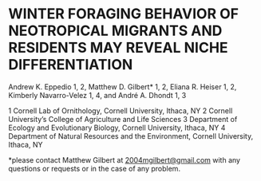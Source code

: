 # WINTER FORAGING BEHAVIOR OF NEOTROPICAL MIGRANTS AND RESIDENTS MAY REVEAL NICHE DIFFERENTIATION

Andrew K. Eppedio 1, 2, Matthew D. Gilbert* 1, 2, Eliana R. Heiser 1, 2, Kimberly Navarro-Velez 1, 4,  and André A. Dhondt 1, 3 

1 Cornell Lab of Ornithology, Cornell University, Ithaca, NY  2 Cornell University’s College of Agriculture and Life Sciences 3 Department of Ecology and Evolutionary Biology, Cornell University, Ithaca, NY  4 Department of Natural Resources and the Environment, Cornell University, Ithaca, NY

*please contact Matthew Gilbert at 2004mgilbert@gmail.com with any questions or requests or in the case of any problem. 

